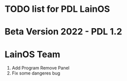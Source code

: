 # TODO list for PDL LainOS
# Beta Version 2022 - PDL 1.2
# LainOS Team

1. Add Program Remove Panel
2. Fix some dangeres bug
